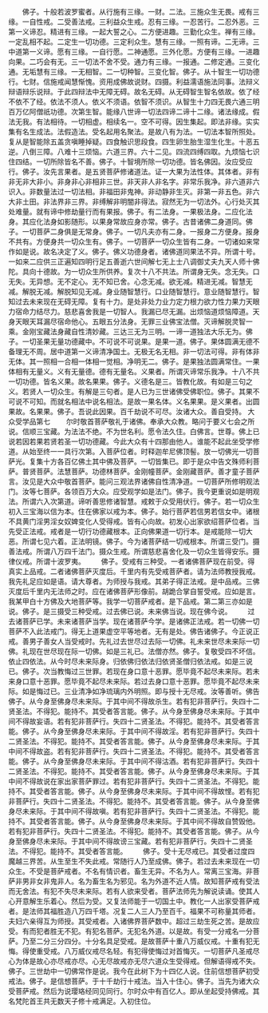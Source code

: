 <!-- { "loadSidebar": true } -->
　　佛子。十般若波罗蜜者。从行施有三缘。一财。二法。三施众生无畏。戒有三缘。一自性戒。二受善法戒。三利益众生戒。忍有三缘。一忍苦行。二忍外恶。三第一义谛忍。精进有三缘。一起大誓之心。二方便进趣。三勤化众生。禅有三缘。一定乱相不起。二定生一切功德。三定利众生。慧有三缘。一照有谛。二无谛。三中道第一义谛。愿有三缘。一自行愿。二神通愿。三外化愿。方便有三缘。一进趣向果。二巧会有无。三一切法不舍不受。通力有三缘。一报通。二修定通。三变化通。无垢慧有三缘。一无相智。二一切种智。三变化智。佛子。从十智生一切功德行。七财。信施戒闻慧惭愧。资用成佛故说财。四摄。利益濡语施法同事。法辩义辩语辩乐说辩。于此四辩法中无障无碍。故名无碍。从无碍智生智名依故。依了经不依不了经。依法不须人。依义不须语。依智不须识。从智生十力四无畏六通三明百万亿阿僧祇功德。次第生智。能缘八世谛一切法四谛二谛十二缘。诸法缘成。假法无我。有法相待。一切相虚。相续名一。空不可得。因生集起。即法非缘。实实集有名生成法。法假造法。受名起用名聚法。是故八有为法。一切法本智所照处。复从是智能除五盖贪嗔睡掉疑。四食触识思段食。四生卵生胎生湿生化生。十恶五逆。八倒三障。八难十三烦恼。六道三界。六十二见。四流四缚四取。九烦恼七识住四结。一切所除皆名不善。佛子。十智境所除一切功德。皆名佛因。汝应受应行。佛子。汝先言果者。是五贤菩萨修诸道法。证一大果为法性体。其体者。非有非无非大非小。非身非心非相非三世。非天非人非名字。非常乐我净。非六道非六识入。非数量法过一切法相。非福田非鬼神。非动静非生灭。非第一非五色。非六大非土田。非法界非三界。非缚解非明闇非得法。寂然无为一切法外。心行处灭其处难量。就有谛中修劫量行而有果报。佛子。有二法身。一果极法身。二应化法身。其应化法身如影随形。以果身常故应身亦常。佛子。古昔诸佛二身道同。佛子。一切菩萨二身俱是无常身。佛子。一切凡夫亦有二身。一报身二方便身。报身不共有。方便身共一切众生有。佛子。一切菩萨一切众生皆有二身。一切诸如来常作如是说。故名决定了义。佛子。佛义功德身者。诸佛道同果法不异。所谓十号。一如来二应供三正遍知四明行足五善逝六世间解七无上士八调御丈夫九天人师十佛陀。具向十德故。为一切众生所供养。复次十八不共法。所谓身无失。念无失。口无失。无异想。无不定心。无不知已舍。心念无减。欲无减。精进无减。智慧无减。解脱无减。解脱知见无减。身业随智慧行。口业随智慧行。意业随智慧行。智知过去未来现在无碍无障。复有十力。是处非处力业力定力根力欲力性力果力天眼力宿命力结尽力。慈悲喜舍我是一切智人。我漏已尽无漏。出烦恼道烦恼障道。天身天眼天耳漏尽宿命他心。五眼五分法身。无罪三业佛宝法僧。灭谛解脱灵智一乘。金刚宝藏法身藏自性清妙藏。三达三无为三明。一谛一道独法大乐无为。佛子。一切圣果无量功德藏中。不可说不可说果。是果一道。佛子。果体圆满无德不备理无不周。居中道第一义谛清净国土。无极无名无相。非一切法可得。非有体非无体。其一照相一合相一体相一觉相。净明无二。佛子。是果独法圆满常住。一果体相有无量义。义有无量德。德有无量名。义果者。所谓灭谛常乐我净。十八不共一切功德。皆名义果。故名果果。佛子。义德名是三。皆教化故。有如是三句之义。若贤人一切众生。有解是三句者。是人已为三世诸佛受佛职位。佛子。其果不可说不可知。而就名相法中说名相法。是故一果名体。义名果果。是义果者。出圆果故。名果果。佛子。吾说此因果。百千劫说不可尽。汝诸大众。善自受持。
大众受学品第七
　　尔时敬首菩萨敬礼于诸佛。奉承大众教。略问于要义七会之所说。信顺三宝藏。为法法不绝。不为世名利。愿令法久住。白佛言。世尊。佛上已说若因若果若贤若圣一切功德藏。今此大众有十四那由他人。谁能不起此坐受学修道。从始至终一一具行次第。入菩萨位者。时释迦牟尼佛顶髻。放一切佛光一切菩萨光。复集十方各百亿佛土其中佛及菩萨。一切皆集已。即于是众中告文殊师利菩萨。普贤菩萨。法慧菩萨。功德林菩萨。金刚幢菩萨。金刚藏菩萨。善才童子菩萨言。汝见是大众中敬首菩萨。能问三观法界诸佛自性清净道。一切菩萨所修明观法门。汝等七菩萨。各领百万大众。应受观学如是法门。佛子。我今更重说如是明观法。所谓六入次第道。谛听善思修诸智慧。戒敕于众受用伏行。佛子。若一切众生初入三宝海以信为本。住在佛家以戒为本。佛子。始行菩萨若信男若信女中。诸根不具黄门淫男淫女奴婢变化人受得戒。皆有心向故。初发心出家欲绍菩萨位者。当先受正法戒。戒者是一切行功德藏根本。正向佛果道一切行本。是戒能除一切大恶。所谓七见六着。正法明镜。佛子。今为诸菩萨结一切戒根本。所谓三受门。摄善法戒。所谓八万四千法门。摄众生戒。所谓慈悲喜舍化及一切众生皆得安乐。摄律仪戒。所谓十波罗夷。
　　佛子。受戒有三种受。一者诸佛菩萨现在前受。得真实上品戒。二者诸佛菩萨灭度后。千里内有先受戒菩萨者。请为法师教授我戒。我先礼足应如是语。请大尊者。为师授与我戒。其弟子得正法戒。是中品戒。三佛灭度后千里内无法师之时。应在诸佛菩萨形像前。胡跪合掌自誓受戒。应如是言。我某甲白十方佛及大地菩萨等。我学一切菩萨戒者。是下品戒。第二第三亦如是说。佛子。是三摄受三种受戒。过去佛已说。未来佛当说。现在佛今说。
　　过去诸菩萨已学。未来诸菩萨当学。现在诸菩萨今学。是诸佛正法戒。若一切佛一切菩萨不入此法戒门。得无上道果虚空平等地者。无有是处。佛告诸佛子。今正说正戒。善男子善女人当受戒时。先礼过去世尽过去际一切佛。礼未来世尽未来际一切佛。礼现在世尽现在际一切佛。如是三礼已。法僧亦然。佛子。复敬受四不坏信。依止四依法。从今时尽未来际身。归依佛归依法归依贤圣僧归依法戒。如是三说已。佛子。次当教悔过三世罪。若现在身口意十恶罪。愿毕竟不起尽未来际。若未来身口意十恶罪。愿毕竟不起尽未来际。若过去身口意十恶罪。愿毕竟不起尽未来际。如是悔过已。三业清净如净琉璃内外明照。即与授十无尽戒。汝等善听。佛告佛子。从今身至佛身尽未来际。于其中间不得故杀生。若有犯非菩萨行。失四十二贤圣法。不得犯。能持不。其受者答言能。佛子。从今身至佛身尽未来际。于其中间不得故妄语。若有犯非菩萨行。失四十二贤圣法。不得犯。能持不。其受者答言能。佛子。从今身至佛身尽未来际。于其中间不得故淫。若有犯非菩萨行。失四十二贤圣法。不得犯。能持不。其受者答言能。佛子。从今身至佛身尽未来际。于其中间不得故盗。若有犯非菩萨行。失四十二贤圣法。不得犯。能持不。其受者答言能。佛子。从今身至佛身尽未来际。于其中间不得沽酒。若有犯非菩萨行。失四十二贤圣法。不得犯。能持不。其受者答言能。佛子。从今身至佛身尽未来际。于其中间不得故说在家出家菩萨罪过。若有犯非菩萨行。失四十二贤圣法。不得犯。能持不。其受者答言能。佛子。从今身至佛身尽未来际。于其中间不得故悭。若有犯非菩萨行。失四十二贤圣法。不得犯。能持不。其受者答言能。佛子。从今身至佛身尽未来际。于其中间不得故嗔。若有犯非菩萨行。失四十二贤圣法。不得犯。能持不。其受者答言能。佛子。从今身至佛身尽未来际。于其中间不得故自赞毁他。若有犯非菩萨行。失四十二贤圣法。不得犯。能持不。其受者答言能。佛子。从今身至佛身尽未来际。于其中间不得故谤三宝藏。若有犯非菩萨行。失四十二贤圣法。不得犯。能持不。其受者答言能。
　　佛子。受十无尽戒已。其受者过度四魔越三界苦。从生至生不失此戒。常随行人乃至成佛。佛子。若过去未来现在一切众生。不受是菩萨戒者。不名有情识者。畜生无异。不名为人。常离三宝海。非菩萨非男非女非鬼非人。名为畜生名为邪见。名为外道不近人情。故知菩萨戒有受法而无舍法。有犯不失尽未来际。若有人欲来受者。菩萨法师先为解说读诵。使其人心开意解生乐着心。然后为受。又复法师能于一切国土中。教化一人出家受菩萨戒者。是法师其福胜造八万四千塔。况复二人三人乃至百千。福果不可称量其师者。夫妇六亲得互为师授。其受戒者。入诸佛界菩萨数中。超过三劫生死之苦。是故应受。有而犯者胜无不犯。有犯名菩萨。无犯名外道。以是故。有受一分戒名一分菩萨。乃至二分三分四分。十分名具足受戒。是故菩萨十重八万威仪戒。十重有犯无悔。得使重受戒。八万威仪戒尽名轻。有犯得使悔过对首悔灭。一切菩萨凡圣戒尽心为体是故心亦尽戒亦尽。心无尽故戒亦无尽六道众生受得戒。但解语得戒不失。佛子。三世劫中一切佛常作是说。我今在此树下为十四亿人说。住前信想菩萨初受戒法。佛子。是信想菩萨。于十千劫行十戒法。当入十住心。佛子。当先为诸大众受菩萨戒。然后为说璎珞经同见同行。尔时众中有百亿人。即从坐起受持佛戒。其名梵陀首王共无数天子修十戒满足。入初住位。
